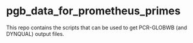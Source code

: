 # pgb_data_for_prometheus_primes
This repo contains the scripts that can be used to get PCR-GLOBWB (and DYNQUAL) output files.
